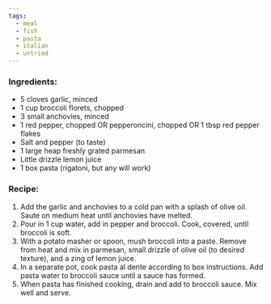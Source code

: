 ```yaml
---
tags:
  - meal
  - fish
  - pasta
  - italian
  - untried
---
```

### Ingredients:
- 5 cloves garlic, minced
- 1 cup broccoli florets, chopped
- 3 small anchovies, minced
- 1 red pepper, chopped OR pepperoncini, chopped OR 1 tbsp red pepper flakes
- Salt and pepper (to taste)
- 1 large heap freshly grated parmesan
- Little drizzle lemon juice
- 1 box pasta (rigatoni, but any will work)


### Recipe:
1. Add the garlic and anchovies to a cold pan with a splash of olive oil. Saute on medium heat until anchovies have melted. 
2. Pour in 1 cup water, add in pepper and broccoli. Cook, covered, until broccoli is soft.
3. With a potato masher or spoon, mush broccoli into a paste. Remove from heat and mix in parmesan, small drizzle of olive oil (to desired texture), and a zing of lemon juice. 
4. In a separate pot, cook pasta al dente according to box instructions. Add pasta water to broccoli sauce until a sauce has formed. 
5. When pasta has finished cooking, drain and add to broccoli sauce. Mix well and serve. 